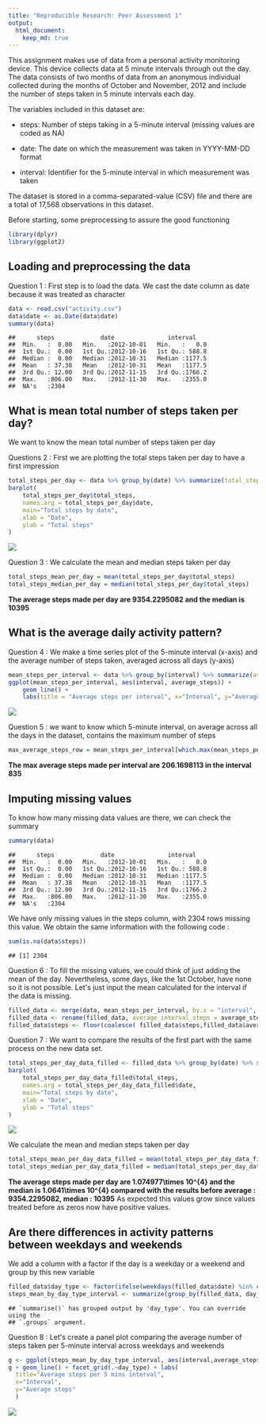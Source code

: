 ```yaml
---
title: "Reproducible Research: Peer Assessment 1"
output: 
  html_document:
    keep_md: true
---
```


This assignment makes use of data from a personal activity monitoring device. This device collects data at 5 minute intervals through out the day. The data consists of two months of data from an anonymous individual collected during the months of October and November, 2012 and include the number of steps taken in 5 minute intervals each day.

The variables included in this dataset are:

- steps: Number of steps taking in a 5-minute interval (missing values are coded as NA)

- date: The date on which the measurement was taken in YYYY-MM-DD format

- interval: Identifier for the 5-minute interval in which measurement was taken

The dataset is stored in a comma-separated-value (CSV) file and there are a total of 17,568 observations in this dataset.

Before starting, some preprocessing to assure the good functioning


```r
library(dplyr)
library(ggplot2)
```

## Loading and preprocessing the data

Question 1 : First step is to load the data. We cast the date column as date because it was treated as character


```r
data <- read.csv("activity.csv")
data$date <- as.Date(data$date)
summary(data)
```

```
##      steps             date               interval     
##  Min.   :  0.00   Min.   :2012-10-01   Min.   :   0.0  
##  1st Qu.:  0.00   1st Qu.:2012-10-16   1st Qu.: 588.8  
##  Median :  0.00   Median :2012-10-31   Median :1177.5  
##  Mean   : 37.38   Mean   :2012-10-31   Mean   :1177.5  
##  3rd Qu.: 12.00   3rd Qu.:2012-11-15   3rd Qu.:1766.2  
##  Max.   :806.00   Max.   :2012-11-30   Max.   :2355.0  
##  NA's   :2304
```

## What is mean total number of steps taken per day?

We want to know the mean total number of steps taken per day

Questions 2 : First we are plotting the total steps taken per day to have a first impression


```r
total_steps_per_day <- data %>% group_by(date) %>% summarize(total_steps = sum(steps, na.rm = TRUE))
barplot(
    total_steps_per_day$total_steps, 
    names.arg = total_steps_per_day$date,
    main="Total steps by date",
    xlab = "Date",
    ylab = "Total steps"
)
```

![](PA1_template_files/figure-html/unnamed-chunk-3-1.png)<!-- -->

Question 3 : We calculate the mean and median steps taken per day

```r
total_steps_mean_per_day = mean(total_steps_per_day$total_steps)
total_steps_median_per_day = median(total_steps_per_day$total_steps)
```

**The average steps made per day are 9354.2295082 and the median is 10395**

## What is the average daily activity pattern?

Question 4 : We make a time series plot of the 5-minute interval (x-axis) and the average number of steps taken, averaged across all days (y-axis)


```r
mean_steps_per_interval <- data %>% group_by(interval) %>% summarize(average_steps = mean(steps, na.rm = TRUE))
ggplot(mean_steps_per_interval, aes(interval, average_steps)) + 
    geom_line() + 
    labs(title = "Average steps per interval", x="Interval", y="Average steps")
```

![](PA1_template_files/figure-html/unnamed-chunk-5-1.png)<!-- -->

Question 5 : we want to know which 5-minute interval, on average across all the days in the dataset, contains the maximum number of steps


```r
max_average_steps_row = mean_steps_per_interval[which.max(mean_steps_per_interval$average_steps),]
```

**The max average steps made per interval are 206.1698113 in the interval 835**

## Imputing missing values

To know how many missing data values are there, we can check the summary


```r
summary(data)
```

```
##      steps             date               interval     
##  Min.   :  0.00   Min.   :2012-10-01   Min.   :   0.0  
##  1st Qu.:  0.00   1st Qu.:2012-10-16   1st Qu.: 588.8  
##  Median :  0.00   Median :2012-10-31   Median :1177.5  
##  Mean   : 37.38   Mean   :2012-10-31   Mean   :1177.5  
##  3rd Qu.: 12.00   3rd Qu.:2012-11-15   3rd Qu.:1766.2  
##  Max.   :806.00   Max.   :2012-11-30   Max.   :2355.0  
##  NA's   :2304
```

We have only missing values in the steps column, with 2304 rows missing this value. We obtain the same information with the following code :


```r
sum(is.na(data$steps))
```

```
## [1] 2304
```

Question 6 : To fill the missing values, we could think of just adding the mean of the day. Nevertheless, some days, like the 1st October, have none so it is not possible. Let's just input the mean calculated for the interval if the data is missing.


```r
filled_data <- merge(data, mean_steps_per_interval, by.x = "interval", by.y = "interval")
filled_data <- rename(filled_data, average_interval_steps = average_steps) 
filled_data$steps <- floor(coalesce( filled_data$steps,filled_data$average_interval_steps))
```

Question 7 : We want to compare the results of the first part with the same process on the new data set.


```r
total_steps_per_day_data_filled <- filled_data %>% group_by(date) %>% summarize(total_steps = sum(steps, na.rm = TRUE))
barplot(
    total_steps_per_day_data_filled$total_steps, 
    names.arg = total_steps_per_day_data_filled$date,
    main="Total steps by date",
    xlab = "Date",
    ylab = "Total steps"
)
```

![](PA1_template_files/figure-html/unnamed-chunk-10-1.png)<!-- -->

We calculate the mean and median steps taken per day


```r
total_steps_mean_per_day_data_filled = mean(total_steps_per_day_data_filled$total_steps)
total_steps_median_per_day_data_filled = median(total_steps_per_day_data_filled$total_steps)
```

**The average steps made per day are 1.074977\times 10^{4} and the median is 1.0641\times 10^{4} compared with the results before average : 9354.2295082, median : 10395** As expected this values grow since values treated before as zeros now have positive values. 

## Are there differences in activity patterns between weekdays and weekends

We add a column with a factor if the day is a weekday or a weekend and group by this new variable


```r
filled_data$day_type <- factor(ifelse(weekdays(filled_data$date) %in% c("sábado","domingo"), "weekend", "weekday"))
steps_mean_by_day_type_interval <- summarize(group_by(filled_data, day_type, interval), average_steps = mean(steps))
```

```
## `summarise()` has grouped output by 'day_type'. You can override using the
## `.groups` argument.
```

Question 8 : Let's create a panel plot comparing the average number of steps taken per 5-minute interval across weekdays and weekends


```r
g <- ggplot(steps_mean_by_day_type_interval, aes(interval,average_steps) )
g + geom_line() + facet_grid(.~day_type) + labs(
  title="Average steps per 5 mins interval",
  x="Interval",
  y="Average steps"
  )
```

![](PA1_template_files/figure-html/unnamed-chunk-13-1.png)<!-- -->
